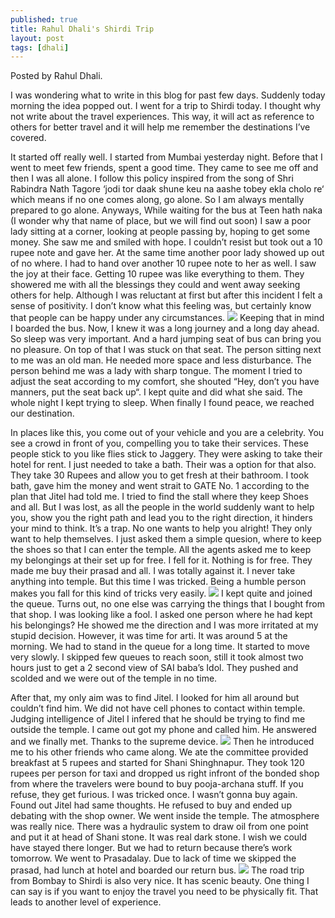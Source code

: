 ```yaml
---
published: true
title: Rahul Dhali's Shirdi Trip
layout: post
tags: [dhali]
---
```

Posted by Rahul Dhali.

I was wondering what to write in this blog for past few days. Suddenly today morning the idea popped out. I went for a trip to Shirdi today. I thought why not write about the travel experiences. This way, it will act as reference to others for better travel and it will help me remember the destinations I’ve covered.

It started off really well. I started from Mumbai yesterday night. Before that I went to meet few friends, spent a good time. They came to see me off and then I was all alone. I follow this policy inspired from the song of Shri Rabindra Nath Tagore ‘jodi tor daak shune keu na aashe tobey ekla cholo re‘ which means if no one comes along, go alone. So I am always mentally prepared to go alone. Anyways, While waiting for the bus at Teen hath naka (I wonder why that name of place, but we will find out soon) I saw a poor lady sitting at a corner, looking at people passing by, hoping to get some money. She saw me and smiled with hope. I couldn’t resist but took out a 10 rupee note and gave her. At the same time another poor lady showed up out of no where. I had to hand over another 10 rupee note to her as well. I saw the joy at their face. Getting 10 rupee was like everything to them. They showered me with all the blessings they could and went away seeking others for help. Although I was reluctant at first but after this incident I felt a sense of positivity. I don’t know what this feeling was, but certainly know that people can be happy under any circumstances.
![](https://scontent-iad3-1.xx.fbcdn.net/hphotos-xat1/t31.0-8/12371195_424475257747138_363780470914932930_o.jpg?efg=eyJpIjoiYiJ9)
Keeping that in mind I boarded the bus. Now, I knew it was a long journey and a long day ahead. So sleep was very important. And a hard jumping seat of bus can bring you no pleasure. On top of that I was stuck on that seat. The person sitting next to me was an old man. He needed more space and less disturbance. The person behind me was a lady with sharp tongue. The moment I tried to adjust the seat according to my comfort, she shouted “Hey, don’t you have manners, put the seat back up“. I kept quite and did what she said. The whole night I kept trying to sleep. When finally I found peace, we reached our destination.

In places like this, you come out of your vehicle and you are a celebrity. You see a crowd in front of you, compelling you to take their services. These people stick to you like flies stick to Jaggery. They were asking to take their hotel for rent. I just needed to take a bath. Their was a option for that also. They take 30 Rupees and allow you to get fresh at their bathroom. I took bath, gave him the money and went strait to GATE No. 1 according to the plan that Jitel had told me. I tried to find the stall where they keep Shoes and all. But I was lost, as all the people in the world suddenly want to help you, show you the right path and lead you to the right direction, it hinders your mind to think. It’s a trap. No one wants to help you alright! They only want to help themselves. I just asked them a simple quesion, where to keep the shoes so that I can enter the temple. All the agents asked me to keep my belongings at their set up for free. I fell for it. Nothing is for free. They made me buy their prasad and all. I was totally against it. I never take anything into temple. But this time I was tricked. Being a humble person makes you fall for this kind of tricks very easily.
![](https://scontent-ams3-1.xx.fbcdn.net/v/t1.0-9/fr/cp0/e15/q65/12279041_424475237747140_1781989430740218607_n.jpg?efg=eyJpIjoiYiJ9&oh=0c93518d8b1ea82e463f36889341cf60&oe=58147742)
I kept quite and joined the queue. Turns out, no one else was carrying the things that I bought from that shop. I was looking like a fool. I asked one person where he had kept his belongings? He showed me the direction and I was more irritated at my stupid decision. However, it was time for arti. It was around 5 at the morning. We had to stand in the queue for a long time. It started to move very slowly. I skipped few queues to reach soon, still it took almost two hours just to get a 2 second view of SAI baba’s Idol. They pushed and scolded and we were out of the temple in no time.

After that, my only aim was to find Jitel. I looked for him all around but couldn’t find him. We did not have cell phones to contact within temple. Judging intelligence of Jitel I infered that he should be trying to find me outside the temple. I came out got my phone and called him. He answered and we finally met. Thanks to the supreme device.
![](https://scontent-ams3-1.xx.fbcdn.net/t31.0-8/fr/cp0/e15/q65/12363266_424544927740171_8109990538985854782_o.jpg?efg=eyJpIjoiYiJ9)
Then he introduced me to his other friends who came along. We ate the committee provided breakfast at 5 rupees and started for Shani Shinghnapur. They took 120 rupees per person for taxi and dropped us right infront of the bonded shop from where the travelers were bound to buy pooja-archana stuff. If you refuse, they get furious. I was tricked once. I wasn’t gonna buy again. Found out Jitel had same thoughts. He refused to buy and ended up debating with the shop owner. We went inside the temple. The atmosphere was really nice. There was a hydraulic system to draw oil from one point and put it at head of Shani stone. It was real dark stone. I wish we could have stayed there longer. But we had to return because there’s work tomorrow. We went to Prasadalay. Due to lack of time we skipped the prasad, had lunch at hotel and boarded our return bus.
![](https://scontent-iad3-1.xx.fbcdn.net/hphotos-xpa1/t31.0-8/11234000_424475261080471_4870763683287568768_o.jpg?efg=eyJpIjoiYiJ9)
The road trip from Bombay to Shirdi is also very nice. It has scenic beauty. One thing I can say is if you want to enjoy the travel you need to be physically fit. That leads to another level of experience.